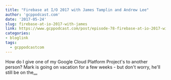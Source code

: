 ```yaml
---
title: "Firebase at I/O 2017 with James Tamplin and Andrew Lee"
author: 'gcppodcast.com'
date: '2017-05-24'
slug: firebase-at-io-2017-with-james
link: https://www.gcppodcast.com/post/episode-78-firebase-at-io-2017-with-james-tamplin-and-andrew-lee/
categories:
- bloglink
tags:
  - gcppodcastcom
---
```


How do I give one of my Google Cloud Platform Project's to another person? Mark is going on vacation for a few weeks - but don't worry, he'll still be on the[... <i class="fas fa-external-link-alt"></i>](https://www.gcppodcast.com/post/episode-78-firebase-at-io-2017-with-james-tamplin-and-andrew-lee/)

